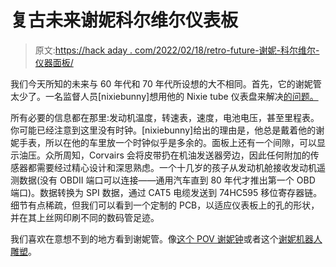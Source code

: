# 复古未来谢妮科尔维尔仪表板

> 原文:[https://hack aday . com/2022/02/18/retro-future-谢妮-科尔维尔-仪器面板/](https://hackaday.com/2022/02/18/retro-future-nixie-corvair-instrument-panel/)

我们今天所知的未来与 60 年代和 70 年代所设想的大不相同。首先，它的谢妮管太少了。一名监督人员[nixiebunny]想用他的 Nixie tube 仪表盘来解决[的问题。](https://www.reddit.com/r/nixie/comments/smv9b5/nixie_tube_instrument_panel_in_my_corvair/)

所有必要的信息都在那里:发动机温度，转速表，速度，电池电压，甚至里程表。你可能已经注意到这里没有时钟。[nixiebunny]给出的理由是，他总是戴着他的谢妮手表，所以在他的车里放一个时钟似乎是多余的。面板上还有一个间隙，可以显示油压。众所周知，Corvairs 会将皮带扔在机油发送器旁边，因此任何附加的传感器都需要经过精心设计和深思熟虑。一个十几岁的孩子从发动机舱接收发动机遥测数据(没有 OBDII 端口可以连接——通用汽车直到 80 年代才推出第一个 OBD 端口)。数据转换为 SPI 数据，通过 CAT5 电缆发送到 74HC595 移位寄存器链。细节有点稀疏，但我们可以看到一个定制的 PCB，以适应仪表板上的孔的形状，并在其上丝网印刷不同的数码管足迹。

我们喜欢在意想不到的地方看到谢妮管。像[这个 POV 谢妮钟](https://hackaday.com/2021/05/07/this-pov-clock-combines-a-nixie-with-a-pendulum/)或者这个[谢妮机器人雕塑](https://hackaday.com/2021/08/22/artful-nixie-bot-sculpture-sees-thinks-and-talks/)。